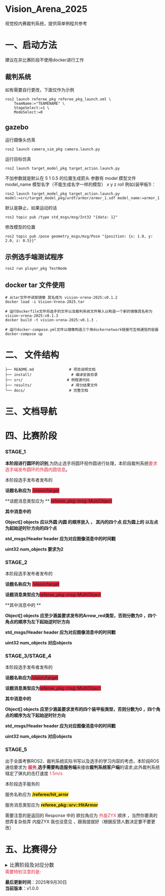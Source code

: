 # Vision_Arena_2025

视觉校内赛裁判系统，提供简单例程共参考


# 一、启动方法
建议在非比赛阶段不使用docker进行工作
## 裁判系统
如有需要自行更改，下面仅作为示例
```
ros2 launch referee_pkg referee_pkg_launch.xml \
    TeamName:="TEAMENAME" \
    StageSelect:=1 \
    ModeSelect:=0
```
## gazebo

运行摄像头仿真
```
ros2 launch camera_sim_pkg camera.launch.py
```
运行目标仿真
```
ros2 launch target_model_pkg target_action.launch.py
```
不加参数就是默认在 5 1 0.5 的位置生成箭头
参数有
model 模型文件
model_name 模型名字（不能生成名字一样的模型）
x
y
z
roll
例如(装甲板1)：
```
ros2 launch target_model_pkg target_action.launch.py model:=src/target_model_pkg/urdf/armor/armor_1.sdf model_name:=armor_1
```
默认是静止，如果运动的话
```
ros2 topic pub /type std_msgs/msg/Int32 "{data: 1}"
```
修改模型的位置
```
ros2 topic pub /pose geometry_msgs/msg/Pose "{position: {x: 1.0, y: 2.0, z: 0.5}}"
```
## 示例选手端测试程序
```
ros2 run player_pkg TestNode
```
## docker tar 文件使用
```
# 从tar文件中读取镜像 其名成为 vision-vrena-2025:v0.1.2
docker load -i Vision-Vrena-2025.tar

# 运行Dockerfile文件将选手的文件以及裁判系统文件移入以构造一个新的镜像其名称为vision-vrena-2025:v0.1.3
docker build -t vision-vrena-2025:v0.1.3 .

# 运行docker-compose.yml文件以镜像构造三个用dockernetwork链接可互相通信的容器
docker-compose up
```

# 二、 文件结构

```
├── README.md                # 项目说明文档
├── install/                  # 编译安装目录
├── src/                    # 例程源代码
├── results/                  # 得分结果文件
└── docs/                    # 完整文档
```


# 三、文档导航
# 四、比赛阶段
### STAGE_1
**本阶段进行圆环的识别**,为防止选手将圆环视作圆进行处理，本阶段裁判系统<font style="color:#DF2A3F;">要求选手端发布圆环的外圆内圆信息</font>。

本阶段选手发布者发布的

**话题名称应为** <font style="background-color:#DF2A3F;">/vision/target</font>

**话题消息类型应为 ** <font style="background-color:#DF2A3F;">referee_pkg::msg::MultiObject </font>

**其中消息中的**

**Object[] objects 应以外圆 内圆 的顺序放入 ， 其内的四个点 应为圆上的 以左点为起始逆时针方向的四个点**

**std_msgs/Header header 应为对应图像消息中的时间戳**

**uint32 num_objects   要求为2**

### STAGE_2
本阶段选手发布者发布的

**话题名称应为** <font style="background-color:#DF2A3F;">/vision/target</font>

**话题消息类型应为**<font style="background-color:#DF2A3F;">referee_pkg::msg::MultiObject </font>

**其中消息中的 **

**Object[] objects  应至少涵盖要求发布的Arrow_red类型，否则分数为0 ，四个角点的顺序为左下起始逆时针方向**

**std_msgs/Header header 应为对应图像消息中的时间戳**

**uint32 num_objects   对应objects**

### STAGE_3/STAGE_4
本阶段选手发布者发布的

**话题名称应为**<font style="background-color:#DF2A3F;">/vision/target</font>

**话题消息类型应为**<font style="background-color:#DF2A3F;">referee_pkg::msg::MultiObject </font>

**其中消息中的**

**Object[] objects  应至少涵盖要求发布的四个装甲板类型，否则分数为0 ，四个角点的顺序为左下起始逆时针方向**

**std_msgs/Header header 应为对应图像消息中的时间戳**

**uint32 num_objects   对应objects**

### STAGE_5
出于全面考察ROS2、裁判系统实际书写以及选手的学习内容的考虑，本阶段ROS通信要求为 **<font style="color:#DF2A3F;">服务</font>**,**选手需要构造服务端**来接收**裁判系统客户端**的请求;此外裁判系统辖定了弹丸的击打速度 <font style="color:#DF2A3F;">1.5m/s</font>

本阶段选手服务的

服务名称应为 **<font style="background-color:#FBDE28;">/referee/hit_arror</font>** 

服务消息类型应为 **<font style="background-color:#FBDE28;">referee_pkg::srv::HitArmor</font>** 

需要注意的是返回的 Response 中的 欧拉角应为<font style="color:#DF2A3F;"> 外旋ZYX </font>顺序 ，当然你要真的想弄复杂些弄 内旋ZYX 我也没意见 ，跟我提就好（根据反馈人数决定要不要更改）


# 五、比赛得分

<details class="lake-collapse"><summary id="ud7ac7697"><span class="ne-text" style="font-size: 16px">比赛阶段及对应分数</span></summary><h5 id="lN8Kk"><span class="ne-text">基础任务（40分）分两个任务，各二十分</span></h5><ol class="ne-ol"><li id="ue46aa76e" data-lake-index-type="0"><span class="ne-text" style="font-size: 16px">识别物体：圆环（内外八个点），箭头（按顺序发送点）</span></li></ol><p id="u47b05239" class="ne-p"><span class="ne-text" style="font-size: 16px">分值设置：</span></p><ol class="ne-ol"><li id="ub78d1d02" data-lake-index-type="0"><span class="ne-text" style="font-size: 16px">准确度（10分）【待测试】：</span></li><li id="uf7472692" data-lake-index-type="0"><span class="ne-text" style="font-size: 16px">单位时间内识别次数：根据选手端发来图像时发过几帧相机图像（10分）【待测试分档】：</span></li></ol><h5 id="jgGg1"><span class="ne-text">进阶任务（30分）</span></h5><ol class="ne-ol"><li id="u60b3ff42" data-lake-index-type="0"><span class="ne-text" style="font-size: 16px">动态识别：同时出现不同数字编号的四个装甲板，按照数字及对应装甲板位置存入自定义消息</span></li></ol><p id="uf1e5399c" class="ne-p"><span class="ne-text" style="font-size: 16px">采分：数字识别准确度（10分）：</span></p><p id="u5cff3389" class="ne-p" style="margin-left: 2em"><span class="ne-text" style="font-size: 16px">   识别次数（5分）</span></p><ol start="2" class="ne-ol"><li id="ufd7f787b" data-lake-index-type="0"><span class="ne-text" style="font-size: 16px">干扰项区分：在动态的多个尺寸比例下的正方体长方体干扰中识别动态装甲板位置</span></li></ol><p id="u31c5042f" class="ne-p"><span class="ne-text" style="font-size: 16px">采分：位置识别准确度（10分）</span></p><p id="u7eab0fc1" class="ne-p" style="text-indent: 2em"><span class="ne-text" style="font-size: 16px">   识别次数（5分）</span></p><h5 id="qfQJV"><span class="ne-text">装甲板击打（20分）</span></h5><p id="uadd2c688" class="ne-p"><span class="ne-text" style="font-size: 16px">选手端自行进行pnp解算，输出旋转角</span></p><p id="u1690bdfd" class="ne-p"><span class="ne-text" style="font-size: 16px">采分：</span></p><p id="u5ec062c0" class="ne-p"><span class="ne-text" style="font-size: 16px">         pnp准确度（0分）： (暂时废弃)</span></p><ol class="ne-ol"><li id="ua45b1443" data-lake-index-type="0"><span class="ne-text" style="font-size: 16px">弹道解算（20分）：是否命中（8分），命中精度（12分）：</span></li></ol><h5 id="XF14Q"><span class="ne-text">代码规范（10分）</span></h5><p id="u1abeb300" class="ne-p"><span class="ne-text" style="font-size: 16px">语雀技术文档，注释清晰</span></p><p id="u1e9c6dcd" class="ne-p"><span class="ne-text" style="font-size: 16px"></span></p></details>
<font style="color:#DF2A3F;">需要特别注意的是: </font>



**最后更新时间**：2025年9月30日  
**当前版本**：v1.0.0


